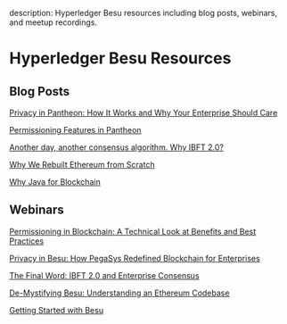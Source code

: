 description: Hyperledger Besu resources including blog posts, webinars, and meetup recordings. 
<!--- END of page meta data -->

# Hyperledger Besu Resources 

## Blog Posts 

[Privacy in Pantheon: How It Works and Why Your Enterprise Should Care](https://pegasys.tech/privacy-in-pantheon-how-it-works-and-why-your-enterprise-should-care/)

[Permissioning Features in Pantheon](https://pegasys.tech/protecting-the-enterprise-permissioning-features-in-pantheon/)

[Another day, another consensus algorithm. Why IBFT 2.0?](https://pegasys.tech/another-day-another-consensus-algorithm-why-ibft-2-0/)

[Why We Rebuilt Ethereum from Scratch](https://media.consensys.net/why-we-rebuilt-ethereum-from-scratch-9e38b6ebd4a2)

[Why Java for Blockchain](https://media.consensys.net/why-java-for-blockchain-73f1b444c2d)

## Webinars 

[Permissioning in Blockchain: A Technical Look at Benefits and Best Practices](https://www.youtube.com/watch?v=CD0pHtNDqZs)

[Privacy in Besu: How PegaSys Redefined Blockchain for Enterprises](https://www.youtube.com/watch?v=8l7SSZLyFL8)

[The Final Word: IBFT 2.0 and Enterprise Consensus](https://www.youtube.com/watch?v=YmTUP_dWfME)

[De-Mystifying Besu: Understanding an Ethereum Codebase](https://www.youtube.com/watch?v=OJfib9kTK7U&feature=youtu.be)

[Getting Started with Besu](https://www.youtube.com/watch?v=OKWBr94J9rY&t=1s)

